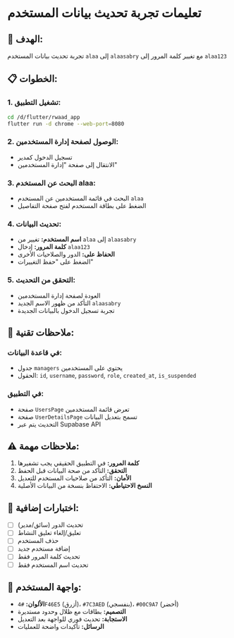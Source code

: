 # تعليمات تجربة تحديث بيانات المستخدم

## 🎯 **الهدف:**
تجربة تحديث بيانات المستخدم `alaa` إلى `alaasabry` مع تغيير كلمة المرور إلى `alaa123`

## 📋 **الخطوات:**

### 1. **تشغيل التطبيق:**
```bash
cd /d/flutter/rwaad_app
flutter run -d chrome --web-port=8080
```

### 2. **الوصول لصفحة إدارة المستخدمين:**
- تسجيل الدخول كمدير
- الانتقال إلى صفحة "إدارة المستخدمين"

### 3. **البحث عن المستخدم alaa:**
- البحث في قائمة المستخدمين عن المستخدم `alaa`
- الضغط على بطاقة المستخدم لفتح صفحة التفاصيل

### 4. **تحديث البيانات:**
- **اسم المستخدم:** تغيير من `alaa` إلى `alaasabry`
- **كلمة المرور:** إدخال `alaa123`
- **الحفاظ على:** الدور والصلاحيات الأخرى
- الضغط على "حفظ التغييرات"

### 5. **التحقق من التحديث:**
- العودة لصفحة إدارة المستخدمين
- التأكد من ظهور الاسم الجديد `alaasabry`
- تجربة تسجيل الدخول بالبيانات الجديدة

## 🔧 **ملاحظات تقنية:**

### **في قاعدة البيانات:**
- جدول `managers` يحتوي على المستخدمين
- الحقول: `id`, `username`, `password`, `role`, `created_at`, `is_suspended`

### **في التطبيق:**
- صفحة `UsersPage` تعرض قائمة المستخدمين
- صفحة `UserDetailsPage` تسمح بتعديل البيانات
- التحديث يتم عبر Supabase API

## ⚠️ **ملاحظات مهمة:**

1. **كلمة المرور:** في التطبيق الحقيقي يجب تشفيرها
2. **التحقق:** التأكد من صحة البيانات قبل الحفظ
3. **الأمان:** التأكد من صلاحيات المستخدم للتعديل
4. **النسخ الاحتياطي:** الاحتفاظ بنسخة من البيانات الأصلية

## 🧪 **اختبارات إضافية:**

- [ ] تحديث الدور (سائق/مدير)
- [ ] تعليق/إلغاء تعليق النشاط
- [ ] حذف المستخدم
- [ ] إضافة مستخدم جديد
- [ ] تحديث كلمة المرور فقط
- [ ] تحديث اسم المستخدم فقط

## 📱 **واجهة المستخدم:**

- **الألوان:** `#4F46E5` (أزرق)، `#7C3AED` (بنفسجي)، `#00C9A7` (أخضر)
- **التصميم:** بطاقات مع ظلال وحدود مستديرة
- **الاستجابة:** تحديث فوري للواجهة بعد التعديل
- **الرسائل:** تأكيدات واضحة للعمليات

